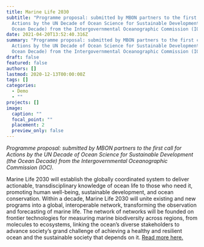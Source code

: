 ```yaml
---
title: Marine Life 2030
subtitle: "Programme proposal: submitted by MBON partners to the first call for
  Actions by the UN Decade of Ocean Science for Sustainable Development (the
  Ocean Decade) from the Intergovernmental Oceanographic Commission (IOC). "
date: 2021-04-20T13:52:40.316Z
summary: "Programme proposal: submitted by MBON partners to the first call for
  Actions by the UN Decade of Ocean Science for Sustainable Development (the
  Ocean Decade) from the Intergovernmental Oceanographic Commission (IOC). "
draft: false
featured: false
authors: []
lastmod: 2020-12-13T00:00:00Z
tags: []
categories:
  - Demo
  - ""
projects: []
image:
  caption: ""
  focal_point: ""
  placement: 2
  preview_only: false
---
```

*Programme proposal: submitted by MBON partners to the first call for Actions by the UN Decade of Ocean Science for Sustainable Development (the Ocean Decade) from the Intergovernmental Oceanographic Commission (IOC).*

Marine Life 2030 will establish the globally coordinated system to deliver actionable, transdisciplinary knowledge of ocean life to those who need it, promoting human well-being, sustainable development, and ocean conservation. Within a decade, Marine Life 2030 will unite existing and new programs into a global, interoperable network, transforming the observation and forecasting of marine life. The network of networks will be founded on frontier technologies for measuring marine biodiversity across regions, from molecules to ecosystems, linking the ocean’s diverse stakeholders to advance society’s grand challenge of achieving a healthy and resilient ocean and the sustainable society that depends on it. [Read more here.](https://marinebon.org/assets/Marine_Life_2030_UN_Ocean_Decade_request_for_endorsement_20210115.pdf)